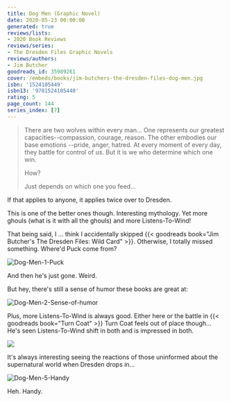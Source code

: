 ```yaml
---
title: Dog Men (Graphic Novel)
date: 2020-05-23 00:00:00
generated: true
reviews/lists:
- 2020 Book Reviews
reviews/series:
- The Dresden Files Graphic Novels
reviews/authors:
- Jim Butcher
goodreads_id: 35989261
cover: /embeds/books/jim-butchers-the-dresden-files-dog-men.jpg
isbn: '1524105449'
isbn13: '9781524105440'
rating: 5
page_count: 144
series_index: [7]
---
```

> There are two wolves within every man... One represents our greatest capacities--compassion, courage, reason. The other embodies our base emotions --pride, anger, hatred. At every moment of every day, they battle for control of us. But it is we who determine which one win.  
>
> How?  
>
> Just depends on which one you feed...  

<!--more-->

If that applies to anyone, it applies twice over to Dresden.  

This is one of the better ones though. Interesting mythology. Yet more ghouls (what is it with all the ghouls) and more Listens-To-Wind!  

That being said, I ... think I accidentally skipped {{< goodreads book="Jim Butcher's The Dresden Files: Wild Card" >}}. Otherwise, I totally missed something. Where'd Puck come from?  

![Dog-Men-1-Puck](/embeds/books/attachments/dog-men-1-puck.png)  

And then he's just gone. Weird.  

But hey, there's still a sense of humor these books are great at:  

![Dog-Men-2-Sense-of-humor](/embeds/books/attachments/dog-men-2-sense-of-humor.png)  

Plus, more Listens-To-Wind is always good. Either here or the battle in {{< goodreads book="Turn Coat" >}} Turn Coat feels out of place though... He's seen Listens-To-Wind shift in both and is impressed in both.  

![](/embeds/books/attachments/Dog-Men-3-Wolf-Men.png)  

It's always interesting seeing the reactions of those uninformed about the supernatural world when Dresden drops in...  

![Dog-Men-5-Handy](/embeds/books/attachments/dog-men-5-handy.png)  

Heh. Handy.
